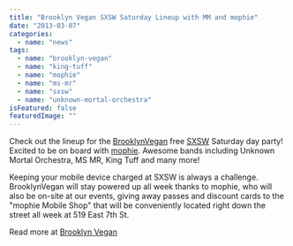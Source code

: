 ```yaml
---
title: "Brooklyn Vegan SXSW Saturday Lineup with MM and mophie"
date: "2013-03-07"
categories: 
  - name: "news"
tags: 
  - name: "brooklyn-vegan"
  - name: "king-tuff"
  - name: "mophie"
  - name: "ms-mr"
  - name: "sxsw"
  - name: "unknown-mortal-orchestra"
isFeatured: false
featuredImage: ""
---
```


Check out the lineup for the [BrooklynVegan](https://www.facebook.com/BrooklynVegan?group_id=0) free [SXSW](https://www.facebook.com/SXSWFestival?group_id=0) Saturday day party! Excited to be on board with [mophie](http://www.mophie.com). Awesome bands including Unknown Mortal Orchestra, MS MR, King Tuff and many more!

Keeping your mobile device charged at SXSW is always a challenge. BrooklynVegan will stay powered up all week thanks to mophie, who will also be on-site at our events, giving away passes and discount cards to the "mophie Mobile Shop" that will be conveniently located right down the street all week at 519 East 7th St.

Read more at [Brooklyn Vegan](http://www.brooklynvegan.com/archives/2013/03/brooklynvegan_f_3.html "Brooklyn Vegan SXSW mophie Sat")
